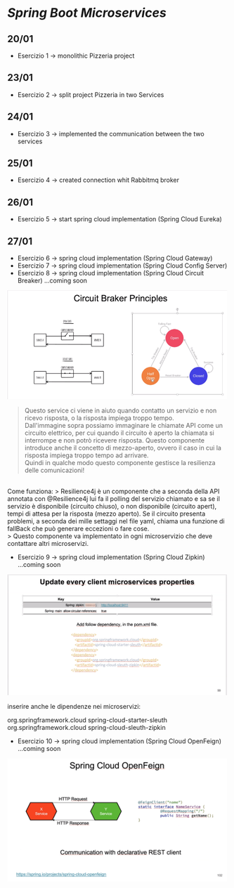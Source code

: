 
# _Spring Boot Microservices_

## 20/01
- Esercizio 1 -> monolithic Pizzeria project

## 23/01
- Esercizio 2 -> split project Pizzeria in two Services

## 24/01
- Esercizio 3 -> implemented the communication between the two services

## 25/01
- Esercizio 4 -> created connection whit Rabbitmq broker

## 26/01
- Esercizio 5 -> start spring cloud implementation (Spring Cloud Eureka)

## 27/01
- Esercizio 6 -> spring cloud implementation (Spring Cloud Gateway)
- Esercizio 7 -> spring cloud implementation (Spring Cloud Config Server)
- Esercizio 8 -> spring cloud implementation (Spring Cloud Circuit Breaker) ...coming soon

<img src="https://github.com/circ93/java_microservices2/blob/9cd223559f4b83d30ebc5439c6ff792fae8e0999/img/spring_cloud_circuit_braker.png" alt="drawing" width="500"/>

> Questo service ci viene in aiuto quando contatto un servizio e non ricevo risposta, o la risposta impiega troppo tempo. <br  />
> Dall'immagine sopra possiamo immaginare le chiamate API come un circuito elettrico, per cui quando il circuito è aperto la chiamata si interrompe e non potrò ricevere risposta. Questo componente introduce anche il concetto di mezzo-aperto, ovvero il caso in cui la risposta impiega troppo tempo ad arrivare. <br  />
> Quindi in qualche modo questo componente gestisce la resilienza delle comunicazioni! <br  />
<br  />
Come funziona:
> Resilience4j è un componente che a seconda della API annotata con @Resilience4j lui fa il polling del servizio chiamato e sa se il servizio è disponibile (circuito chiuso), o non disponibile (circuito apert), tempi di attesa per la risposta (mezzo aperto). Se il circuito presenta problemi, a seconda dei mille settaggi nel file yaml, chiama una funzione di fallBack che può generare eccezioni o fare cose. <br  />
> Questo componente va implementato in ogni microservizio che deve contattare altri microservizi. <br  />

- Esercizio 9 -> spring cloud implementation (Spring Cloud Zipkin) ...coming soon

<img src="https://github.com/circ93/java_microservices2/blob/4b65f85a1ecab23b554e3f829c100a8c5f4a3163/img/zipkin.png" alt="drawing" width="500"/>

inserire anche le dipendenze nei microservizi:

<dependency>
    <groupId>org.springframework.cloud</groupId>
    <artifactId>spring-cloud-starter-sleuth</artifactId>
</dependency>
<dependency>
    <groupId>org.springframework.cloud</groupId>
    <artifactId>spring-cloud-sleuth-zipkin</artifactId>
</dependency>

- Esercizio 10 -> spring cloud implementation (Spring Cloud OpenFeign) ...coming soon

<img src="https://github.com/circ93/java_microservices2/blob/c3de6faca77743e0f48b9e2fa6a99ecef839dcbc/img/openFeign.png" alt="drawing" width="500"/>
